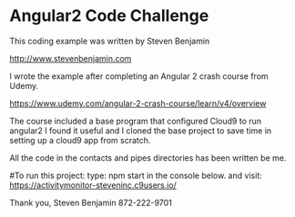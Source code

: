 # Angular2 Code Challenge

This coding example was written by Steven Benjamin

http://www.stevenbenjamin.com

I wrote the example after completing an Angular 2 crash course from Udemy.

https://www.udemy.com/angular-2-crash-course/learn/v4/overview

The course included a base program that configured Cloud9 to run angular2
I found it useful and I cloned the base project to save time in setting up a cloud9 app from scratch.

All the code in the contacts and pipes directories has been written be me.

#To run this project:
type: npm start in the console below.
and visit: https://activitymonitor-steveninc.c9users.io/

Thank you,
Steven Benjamin
872-222-9701